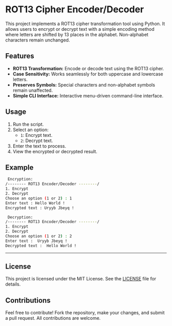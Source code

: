 
# ROT13 Cipher Encoder/Decoder

This project implements a ROT13 cipher transformation tool using Python. It allows users to encrypt or decrypt text with a simple encoding method where letters are shifted by 13 places in the alphabet. Non-alphabet characters remain unchanged.

## Features

- **ROT13 Transformation:** Encode or decode text using the ROT13 cipher.
- **Case Sensitivity:** Works seamlessly for both uppercase and lowercase letters.
- **Preserves Symbols:** Special characters and non-alphabet symbols remain unaffected.
- **Simple CLI Interface:** Interactive menu-driven command-line interface.

## Usage

1. Run the script.
2. Select an option:
   - `1`: Encrypt text.
   - `2`: Decrypt text.
3. Enter the text to process.
4. View the encrypted or decrypted result.

## Example

```bash
 Encryption:
/-------- ROT13 Encoder/Decoder --------/
1. Encrypt
2. Decrypt
Choose an option (1 or 2) : 1
Enter text : Hello World !
Encrypted text : Uryyb Jbeyq !

 Decryption:
/-------- ROT13 Encoder/Decoder --------/
1. Encrypt
2. Decrypt
Choose an option (1 or 2) : 2
Enter text :  Uryyb Jbeyq !
Decrypted text :  Hello World !
```
---

## License

This project is licensed under the MIT License. See the [LICENSE](LICENSE) file for details.

## Contributions

Feel free to contribute! Fork the repository, make your changes, and submit a pull request. All contributions are welcome.
